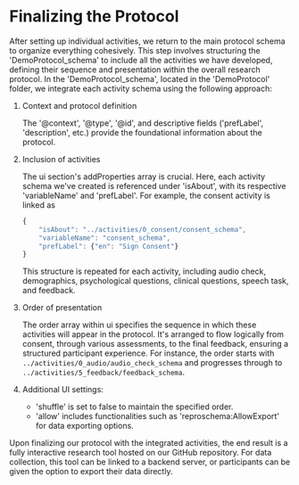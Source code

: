 # Finalizing the Protocol

After setting up individual activities, we return to the main protocol schema to organize everything cohesively. This step involves structuring the 'DemoProtocol_schema' to include all the activities we have developed, defining their sequence and presentation within the overall research protocol. In the 'DemoProtocol_schema', located in the 'DemoProtocol' folder, we integrate each activity schema using the following approach:
1. Context and protocol definition

    The '@context', '@type', '@id', and descriptive fields ('prefLabel', 'description', etc.) provide the foundational information about the protocol.

2. Inclusion of activities
   
    The ui section's addProperties array is crucial. Here, each activity schema we've created is referenced under 'isAbout', with its respective 'variableName' and 'prefLabel'. For example, the consent activity is linked as 
    ```javascript
    {
        "isAbout": "../activities/0_consent/consent_schema", 
        "variableName": "consent_schema", 
        "prefLabel": {"en": "Sign Consent"}
    }
    ```
    This structure is repeated for each activity, including audio check, demographics, psychological questions, clinical questions, speech task, and feedback.

2. Order of presentation
    
    The order array within ui specifies the sequence in which these activities will appear in the protocol. It's arranged to flow logically from consent, through various assessments, to the final feedback, ensuring a structured participant experience. For instance, the order starts with `../activities/0_audio/audio_check_schema` and progresses through to `../activities/5_feedback/feedback_schema`.

3. Additional UI settings:
    - 'shuffle' is set to false to maintain the specified order.
    - 'allow' includes functionalities such as 'reproschema:AllowExport' for data exporting options.
	
Upon finalizing our protocol with the integrated activities, the end result is a fully interactive research tool hosted on our GitHub repository. For data collection, this tool can be linked to a backend server, or participants can be given the option to export their data directly.
